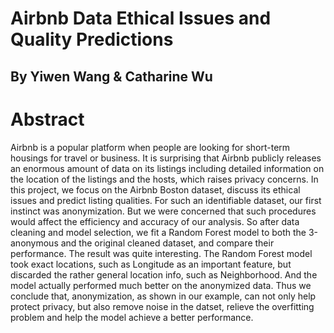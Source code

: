 # Airbnb Data Ethical Issues and Quality Predictions

## By Yiwen Wang & Catharine Wu

# Abstract
Airbnb is a popular platform when people are looking for short-term housings for travel or business. It is surprising that Airbnb publicly releases an enormous amount of data on its listings including detailed information on the location of the listings and the hosts, which raises privacy concerns. In this project, we focus on the Airbnb Boston dataset, discuss its ethical issues and predict listing qualities. For such an identifiable dataset, our first instinct was anonymization. But we were concerned that such procedures would affect the efficiency and accuracy of our analysis. So after data cleaning and model selection, we fit a Random Forest model to both the 3-anonymous and the original cleaned dataset, and compare their performance. The result was quite interesting. The Random Forest model took exact locations, such as Longitude as an important feature, but discarded the rather general location info, such as Neighborhood. And the model actually performed much better on the anonymized data. Thus we conclude that, anonymization, as shown in our example, can not only help protect privacy, but also remove noise in the datset, relieve the overfitting problem and help the model achieve a better performance.
